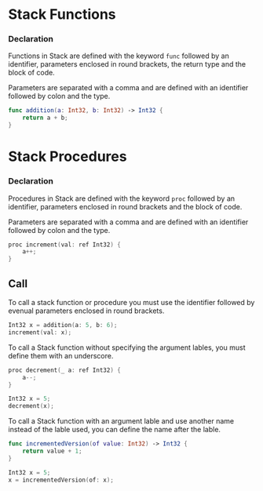 
# Stack Functions

### Declaration

Functions in Stack are defined with the keyword `func`
followed by an identifier, parameters enclosed in round
brackets, the return type and the block of code.

Parameters are separated with a comma and are defined
with an identifier followed by colon and the type.

```swift
func addition(a: Int32, b: Int32) -> Int32 {
    return a + b;
}
```

# Stack Procedures

### Declaration

Procedures in Stack are defined with the keyword `proc`
followed by an identifier, parameters enclosed in round
brackets and the block of code.

Parameters are separated with a comma and are defined
with an identifier followed by colon and the type.

```swift
proc increment(val: ref Int32) {
    a++;
}
```

## Call

To call a stack function or procedure you must use
the identifier followed by evenual parameters
enclosed in round brackets.

```swift
Int32 x = addition(a: 5, b: 6);
increment(val: x);
```

To call a Stack function without specifying the
argument lables, you must define them with an
underscore.

```swift
proc decrement(_ a: ref Int32) {
    a--;
}

Int32 x = 5;
decrement(x);
```

To call a Stack function with an argument lable
and use another name instead of the lable used,
you can define the name after the lable.

```swift
func incrementedVersion(of value: Int32) -> Int32 {
    return value + 1;
}

Int32 x = 5;
x = incrementedVersion(of: x);
```
